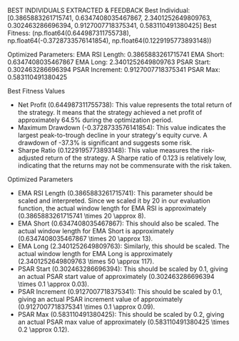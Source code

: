 BEST INDIVIDUALS EXTRACTED & FEEDBACK
Best Individual: [0.3865883261715741, 0.6347408035467867, 2.3401252649809763, 0.302463286696394, 0.9127007718375341, 0.583110491380425]
Best Fitness: (np.float64(0.644987311755738), np.float64(-0.3728733576141854), np.float64(0.1229195773893148))

Optimized Parameters:
 EMA RSI Length: 0.3865883261715741
 EMA Short: 0.6347408035467867
 EMA Long: 2.3401252649809763
 PSAR Start: 0.302463286696394
 PSAR Increment: 0.9127007718375341
 PSAR Max: 0.583110491380425


 Best Fitness Values
- Net Profit (0.644987311755738): This value represents the total return of the strategy. It means that the strategy achieved a net profit of approximately 64.5% during the optimization period.
- Maximum Drawdown (-0.3728733576141854): This value indicates the largest peak-to-trough decline in your strategy's equity curve. A drawdown of -37.3% is significant and suggests some risk.
- Sharpe Ratio (0.1229195773893148): This value measures the risk-adjusted return of the strategy. A Sharpe ratio of 0.123 is relatively low, indicating that the returns may not be commensurate with the risk taken.

 Optimized Parameters
- EMA RSI Length (0.3865883261715741): This parameter should be scaled and interpreted. Since we scaled it by 20 in our evaluation function, the actual window length for EMA RSI is approximately \(0.3865883261715741 \times 20 \approx 8\).
- EMA Short (0.6347408035467867): This should also be scaled. The actual window length for EMA Short is approximately \(0.6347408035467867 \times 20 \approx 13\).
- EMA Long (2.3401252649809763): Similarly, this should be scaled. The actual window length for EMA Long is approximately \(2.3401252649809763 \times 50 \approx 117\).
- PSAR Start (0.302463286696394): This should be scaled by 0.1, giving an actual PSAR start value of approximately \(0.302463286696394 \times 0.1 \approx 0.03\).
- PSAR Increment (0.9127007718375341): This should be scaled by 0.1, giving an actual PSAR increment value of approximately \(0.9127007718375341 \times 0.1 \approx 0.09\).
- PSAR Max (0.583110491380425): This should be scaled by 0.2, giving an actual PSAR max value of approximately \(0.583110491380425 \times 0.2 \approx 0.12\).


